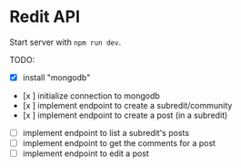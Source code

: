 # Redit API

Start server with `npm run dev`.

TODO:

- [x] install "mongodb"
- [x ] initialize connection to mongodb
- [x ] implement endpoint to create a subredit/community
- [x ] implement endpoint to create a post (in a subredit)
- [ ] implement endpoint to list a subredit's posts
- [ ] implement endpoint to get the comments for a post
- [ ] implement endpoint to edit a post
